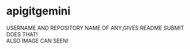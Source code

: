 # apigitgemini
USERNAME AND REPOSITORY NAME OF ANY,GIVES README
SUBMIT DOES THAT!</br>
ALSO IMAGE CAN SEEN!
